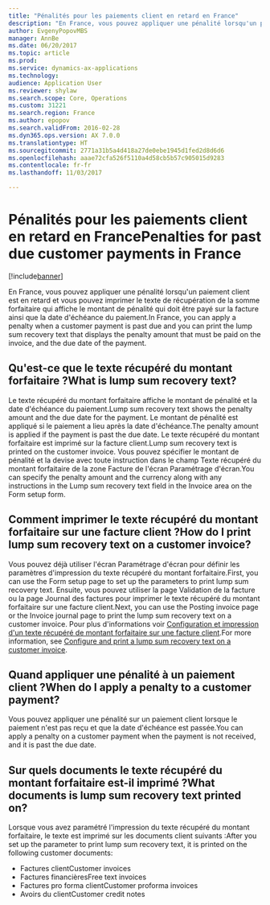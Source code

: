 ```yaml
---
title: "Pénalités pour les paiements client en retard en France"
description: "En France, vous pouvez appliquer une pénalité lorsqu'un paiement client est en retard et vous pouvez imprimer le texte de récupération de la somme forfaitaire qui affiche le montant de pénalité qui doit être payé sur la facture ainsi que la date d'échéance du paiement."
author: EvgenyPopovMBS
manager: AnnBe
ms.date: 06/20/2017
ms.topic: article
ms.prod: 
ms.service: dynamics-ax-applications
ms.technology: 
audience: Application User
ms.reviewer: shylaw
ms.search.scope: Core, Operations
ms.custom: 31221
ms.search.region: France
ms.author: epopov
ms.search.validFrom: 2016-02-28
ms.dyn365.ops.version: AX 7.0.0
ms.translationtype: HT
ms.sourcegitcommit: 2771a31b5a4d418a27de0ebe1945d1fed2d8d6d6
ms.openlocfilehash: aaae72cfa526f5110a4d58cb5b57c905015d9283
ms.contentlocale: fr-fr
ms.lasthandoff: 11/03/2017

---
```


# <a name="penalties-for-past-due-customer-payments-in-france"></a><span data-ttu-id="47d2f-103">Pénalités pour les paiements client en retard en France</span><span class="sxs-lookup"><span data-stu-id="47d2f-103">Penalties for past due customer payments in France</span></span>

[!include[banner](../includes/banner.md)]


<span data-ttu-id="47d2f-104">En France, vous pouvez appliquer une pénalité lorsqu'un paiement client est en retard et vous pouvez imprimer le texte de récupération de la somme forfaitaire qui affiche le montant de pénalité qui doit être payé sur la facture ainsi que la date d'échéance du paiement.</span><span class="sxs-lookup"><span data-stu-id="47d2f-104">In France, you can apply a penalty when a customer payment is past due and you can print the lump sum recovery text that displays the penalty amount that must be paid on the invoice, and the due date of the payment.</span></span> 

<a name="what-is-lump-sum-recovery-text"></a><span data-ttu-id="47d2f-105">Qu'est-ce que le texte récupéré du montant forfaitaire ?</span><span class="sxs-lookup"><span data-stu-id="47d2f-105">What is lump sum recovery text?</span></span>
-------------------------------

<span data-ttu-id="47d2f-106">Le texte récupéré du montant forfaitaire affiche le montant de pénalité et la date d'échéance du paiement.</span><span class="sxs-lookup"><span data-stu-id="47d2f-106">Lump sum recovery text shows the penalty amount and the due date for the payment.</span></span> <span data-ttu-id="47d2f-107">Le montant de pénalité est appliqué si le paiement a lieu après la date d'échéance.</span><span class="sxs-lookup"><span data-stu-id="47d2f-107">The penalty amount is applied if the payment is past the due date.</span></span> <span data-ttu-id="47d2f-108">Le texte récupéré du montant forfaitaire est imprimé sur la facture client.</span><span class="sxs-lookup"><span data-stu-id="47d2f-108">Lump sum recovery text is printed on the customer invoice.</span></span> <span data-ttu-id="47d2f-109">Vous pouvez spécifier le montant de pénalité et la devise avec toute instruction dans le champ Texte récupéré du montant forfaitaire de la zone Facture de l'écran Paramétrage d'écran.</span><span class="sxs-lookup"><span data-stu-id="47d2f-109">You can specify the penalty amount and the currency along with any instructions in the Lump sum recovery text field in the Invoice area on the Form setup form.</span></span>

## <a name="how-do-i-print-lump-sum-recovery-text-on-a-customer-invoice"></a><span data-ttu-id="47d2f-110">Comment imprimer le texte récupéré du montant forfaitaire sur une facture client ?</span><span class="sxs-lookup"><span data-stu-id="47d2f-110">How do I print lump sum recovery text on a customer invoice?</span></span>
<span data-ttu-id="47d2f-111">Vous pouvez déjà utiliser l'écran Paramétrage d'écran pour définir les paramètres d'impression du texte récupéré du montant forfaitaire.</span><span class="sxs-lookup"><span data-stu-id="47d2f-111">First, you can use the Form setup page to set up the parameters to print lump sum recovery text.</span></span> <span data-ttu-id="47d2f-112">Ensuite, vous pouvez utiliser la page Validation de la facture ou la page Journal des factures pour imprimer le texte récupéré du montant forfaitaire sur une facture client.</span><span class="sxs-lookup"><span data-stu-id="47d2f-112">Next, you can use the Posting invoice page or the Invoice journal page to print the lump sum recovery text on a customer invoice.</span></span> <span data-ttu-id="47d2f-113">Pour plus d'informations voir [Configuration et impression d'un texte récupéré de montant forfaitaire sur une facture client](emea-fra-print-lump-sum-recovery-text.md).</span><span class="sxs-lookup"><span data-stu-id="47d2f-113">For more information, see [Configure and print a lump sum recovery text on a customer invoice](emea-fra-print-lump-sum-recovery-text.md).</span></span>

## <a name="when-do-i-apply-a-penalty-to-a-customer-payment"></a><span data-ttu-id="47d2f-114">Quand appliquer une pénalité à un paiement client ?</span><span class="sxs-lookup"><span data-stu-id="47d2f-114">When do I apply a penalty to a customer payment?</span></span>
<span data-ttu-id="47d2f-115">Vous pouvez appliquer une pénalité sur un paiement client lorsque le paiement n'est pas reçu et que la date d'échéance est passée.</span><span class="sxs-lookup"><span data-stu-id="47d2f-115">You can apply a penalty on a customer payment when the payment is not received, and it is past the due date.</span></span>

## <a name="what-documents-is-lump-sum-recovery-text-printed-on"></a><span data-ttu-id="47d2f-116">Sur quels documents le texte récupéré du montant forfaitaire est-il imprimé ?</span><span class="sxs-lookup"><span data-stu-id="47d2f-116">What documents is lump sum recovery text printed on?</span></span>
<span data-ttu-id="47d2f-117">Lorsque vous avez paramétré l'impression du texte récupéré du montant forfaitaire, le texte est imprimé sur les documents client suivants :</span><span class="sxs-lookup"><span data-stu-id="47d2f-117">After you set up the parameter to print lump sum recovery text, it is printed on the following customer documents:</span></span>

-   <span data-ttu-id="47d2f-118">Factures client</span><span class="sxs-lookup"><span data-stu-id="47d2f-118">Customer invoices</span></span>
-   <span data-ttu-id="47d2f-119">Factures financières</span><span class="sxs-lookup"><span data-stu-id="47d2f-119">Free text invoices</span></span>
-   <span data-ttu-id="47d2f-120">Factures pro forma client</span><span class="sxs-lookup"><span data-stu-id="47d2f-120">Customer proforma invoices</span></span>
-   <span data-ttu-id="47d2f-121">Avoirs du client</span><span class="sxs-lookup"><span data-stu-id="47d2f-121">Customer credit notes</span></span>





